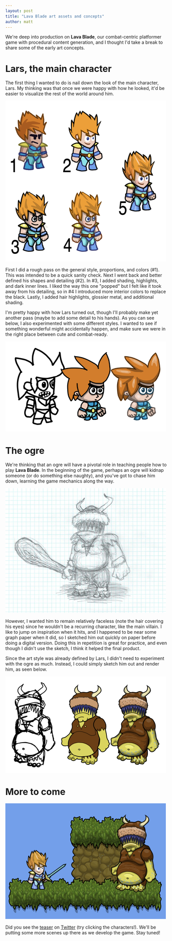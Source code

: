 ```yaml
---
layout: post
title: "Lava Blade art assets and concepts"
author: matt
---
```

We're deep into production on **Lava Blade**, our combat-centric platformer game with procedural content generation, and I thought I'd take a break to share some of the early art concepts.

# Lars, the main character

The first thing I wanted to do is nail down the look of the main character, Lars. My thinking was that once we were happy with how he looked, it'd be easier to visualize the rest of the world around him.

<div class="full-frame">
	<img alt="Lava Blade Lars progression" src="/media/images/posts/lava_blade/art/lars_progression.png">
</div>

First I did a rough pass on the general style, proportions, and colors (#1). This was intended to be a quick sanity check. Next I went back and better defined his shapes and detailing (#2). In #3, I added shading, highlights, and dark inner lines. I liked the way this one "popped" but I felt like it took away from his detailing, so in #4 I introduced more interior colors to replace the black. Lastly, I added hair highlights, glossier metal, and additional shading.

I'm pretty happy with how Lars turned out, though I'll probably make yet another pass (maybe to add some detail to his hands). As you can see below, I also experimented with some different styles. I wanted to see if something wonderful might accidentally happen, and make sure we were in the right place between cute and combat-ready.

<div class="full-frame">
	<img alt="Lava Blade super deformed Lars" src="/media/images/posts/lava_blade/art/lars_super_deformed.png">
</div>

# The ogre

We're thinking that an ogre will have a pivotal role in teaching people how to play **Lava Blade**. In the beginning of the game, perhaps an ogre will kidnap someone (or do something else naughty), and you've got to chase him down, learning the game mechanics along the way.

<div class="full-frame">
	<img alt="Lava Blade ogre sketch" src="/media/images/posts/lava_blade/art/ogre_sketch.jpg">
</div>

However, I wanted him to remain relatively faceless (note the hair covering his eyes) since he wouldn't be a recurring character, like the main villain. I like to jump on inspiration when it hits, and I happened to be near some graph paper when it did, so I sketched him out quickly on paper before doing a digital version. Doing this in repetition is great for practice, and even though I didn't use the sketch, I think it helped the final product.

Since the art style was already defined by Lars, I didn't need to experiment with the ogre as much. Instead, I could simply sketch him out and render him, as seen below.

<div class="full-frame">
	<img alt="Lava Blade ogre progression" src="/media/images/posts/lava_blade/art/ogre_progression.png">
</div>

# More to come

<div class="full-frame">
	<a href="http://www.lavablade.com/">
		<img alt="Lava Blade teaser" src="/media/images/posts/lava_blade/art/teaser.png">
	</a>
</div>

Did you see the [teaser](http://www.lavablade.com/) on [Twitter](https://twitter.com/LostDecadeGames) (try clicking the characters!). We'll be putting some more scenes up there as we develop the game. Stay tuned!
